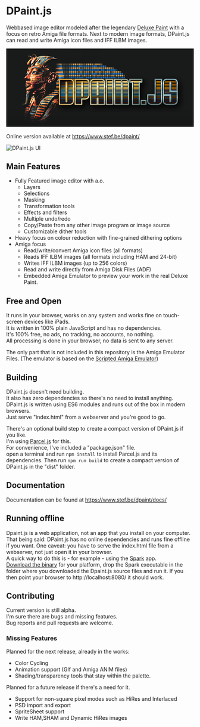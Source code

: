 # DPaint.js
Webbased image editor modeled after the legendary [Deluxe Paint](https://en.wikipedia.org/wiki/Deluxe_Paint) with a focus on retro Amiga file formats.
Next to modern image formats, DPaint.js can read and write Amiga icon files and IFF ILBM images.

![DPaint.js Logo](./_img/dpaint-logo.png?raw=true)

Online version available at https://www.stef.be/dpaint/

![DPaint.js UI](./_img/ui.png?raw=true)

## Main Features
 - Fully Featured image editor with a.o.
   - Layers
   - Selections
   - Masking
   - Transformation tools
   - Effects and filters
   - Multiple undo/redo
   - Copy/Paste from any other image program or image source
   - Customizable dither tools
 - Heavy focus on colour reduction with fine-grained dithering options
 - Amiga focus
   - Read/write/convert Amiga icon files (all formats)
   - Reads IFF ILBM images (all formats including HAM and 24-bit)
   - Writes IFF ILBM images (up to 256 colors)
   - Read and write directly from Amiga Disk Files (ADF)
   - Embedded Amiga Emulator to preview your work in the real Deluxe Paint.

## Free and Open
It runs in your browser, works on any system and works fine on touch-screen devices like iPads.  
It is written in 100% plain JavaScript and has no dependencies.  
It's 100% free, no ads, no tracking, no accounts, no nothing.  
All processing is done in your browser, no data is sent to any server.  

The only part that is not included in this repository is the Amiga Emulator Files.
(The emulator is based on the [Scripted Amiga Emulator](https://github.com/naTmeg/ScriptedAmigaEmulator))

## Building
DPaint.js doesn't need building.  
It also has zero dependencies so there's no need to install anything.  
DPaint.js is written using ES6 modules and runs out of the box in modern browsers.  
Just serve "index.html" from a webserver and you're good to go.  

There's an optional build step to create a compact version of DPaint.js if you like.  
I'm using [Parcel.js](https://parceljs.org/) for this.  
For convenience, I've included a "package.json" file.  
open a terminal and run `npm install` to install Parcel.js and its dependencies.
Then run `npm run build` to create a compact version of DPaint.js in the "dist" folder.

## Documentation
Documentation can be found at https://www.stef.be/dpaint/docs/

## Running offline
Dpaint.js is a web application, not an app that you install on your computer.
That being said: DPaint.js has no online dependencies and runs fine offline if you want.
One caveat: you have to serve the index.html file from a webserver, not just open it in your browser.  
A quick way to do this is - for example - using the [Spark](https://github.com/rif/spark/releases) app.  
[Download the binary](https://github.com/rif/spark/releases) for your platform, drop the Spark executable in the folder where you downloaded the Dpaint.js source files and run it.
If you then point your browser to http://localhost:8080/ it should work.  

## Contributing
Current version is still alpha.  
I'm sure there are bugs and missing features.  
Bug reports and pull requests are welcome.

### Missing Features
Planned for the next release, already in the works:
   - Color Cycling
   - Animation support (GIf and Amiga ANIM files)
   - Shading/transparency tools that stay within the palette.

Planned for a future release if there's a need for it.
  - Support for non-square pixel modes such as HiRes and Interlaced
  - PSD import and export
  - SpriteSheet support
  - Write HAM,SHAM and Dynamic HiRes images

